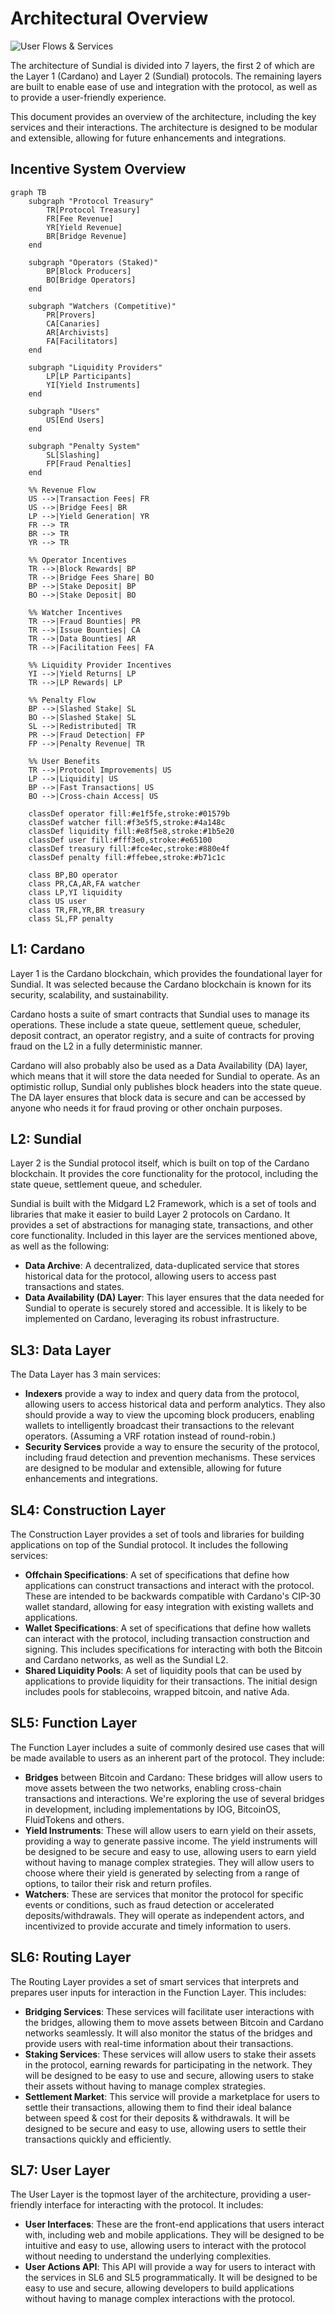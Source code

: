 # Architectural Overview

![User Flows & Services](services.png)

The architecture of Sundial is divided into 7 layers, the first 2 of which are the Layer 1 (Cardano) and Layer 2 (Sundial) protocols. The remaining layers are built to enable ease of use and integration with the protocol, as well as to provide a user-friendly experience.

This document provides an overview of the architecture, including the key services and their interactions. The architecture is designed to be modular and extensible, allowing for future enhancements and integrations.

## Incentive System Overview

```mermaid
graph TB
    subgraph "Protocol Treasury"
        TR[Protocol Treasury]
        FR[Fee Revenue]
        YR[Yield Revenue]
        BR[Bridge Revenue]
    end
    
    subgraph "Operators (Staked)"
        BP[Block Producers]
        BO[Bridge Operators]
    end
    
    subgraph "Watchers (Competitive)"
        PR[Provers]
        CA[Canaries]
        AR[Archivists]
        FA[Facilitators]
    end
    
    subgraph "Liquidity Providers"
        LP[LP Participants]
        YI[Yield Instruments]
    end
    
    subgraph "Users"
        US[End Users]
    end
    
    subgraph "Penalty System"
        SL[Slashing]
        FP[Fraud Penalties]
    end
    
    %% Revenue Flow
    US -->|Transaction Fees| FR
    US -->|Bridge Fees| BR
    LP -->|Yield Generation| YR
    FR --> TR
    BR --> TR
    YR --> TR
    
    %% Operator Incentives
    TR -->|Block Rewards| BP
    TR -->|Bridge Fees Share| BO
    BP -->|Stake Deposit| BP
    BO -->|Stake Deposit| BO
    
    %% Watcher Incentives
    TR -->|Fraud Bounties| PR
    TR -->|Issue Bounties| CA
    TR -->|Data Bounties| AR
    TR -->|Facilitation Fees| FA
    
    %% Liquidity Provider Incentives
    YI -->|Yield Returns| LP
    TR -->|LP Rewards| LP
    
    %% Penalty Flow
    BP -->|Slashed Stake| SL
    BO -->|Slashed Stake| SL
    SL -->|Redistributed| TR
    PR -->|Fraud Detection| FP
    FP -->|Penalty Revenue| TR
    
    %% User Benefits
    TR -->|Protocol Improvements| US
    LP -->|Liquidity| US
    BP -->|Fast Transactions| US
    BO -->|Cross-chain Access| US
    
    classDef operator fill:#e1f5fe,stroke:#01579b
    classDef watcher fill:#f3e5f5,stroke:#4a148c
    classDef liquidity fill:#e8f5e8,stroke:#1b5e20
    classDef user fill:#fff3e0,stroke:#e65100
    classDef treasury fill:#fce4ec,stroke:#880e4f
    classDef penalty fill:#ffebee,stroke:#b71c1c
    
    class BP,BO operator
    class PR,CA,AR,FA watcher
    class LP,YI liquidity
    class US user
    class TR,FR,YR,BR treasury
    class SL,FP penalty
```

## L1: Cardano

Layer 1 is the Cardano blockchain, which provides the foundational layer for Sundial. It was selected because the Cardano blockchain is known for its security, scalability, and sustainability.

Cardano hosts a suite of smart contracts that Sundial uses to manage its operations. These include a state queue, settlement queue, scheduler, deposit contract, an operator registry, and a suite of contracts for proving fraud on the L2 in a fully deterministic manner.

Cardano will also probably also be used as a Data Availability (DA) layer, which means that it will store the data needed for Sundial to operate. As an optimistic rollup, Sundial only publishes block headers into the state queue. The DA layer ensures that block data is secure and can be accessed by anyone who needs it for fraud proving or other onchain purposes.

## L2: Sundial

Layer 2 is the Sundial protocol itself, which is built on top of the Cardano blockchain. It provides the core functionality for the protocol, including the state queue, settlement queue, and scheduler.

Sundial is built with the Midgard L2 Framework, which is a set of tools and libraries that make it easier to build Layer 2 protocols on Cardano. It provides a set of abstractions for managing state, transactions, and other core functionality. Included in this layer are the services mentioned above, as well as the following:

- **Data Archive**: A decentralized, data-duplicated service that stores historical data for the protocol, allowing users to access past transactions and states.
- **Data Availability (DA) Layer**: This layer ensures that the data needed for Sundial to operate is securely stored and accessible. It is likely to be implemented on Cardano, leveraging its robust infrastructure.

## SL3: Data Layer

The Data Layer has 3 main services:

- **Indexers** provide a way to index and query data from the protocol, allowing users to access historical data and perform analytics. They also should provide a way to view the upcoming block producers, enabling wallets to intelligently broadcast their transactions to the relevant operators. (Assuming a VRF rotation instead of round-robin.)
- **Security Services** provide a way to ensure the security of the protocol, including fraud detection and prevention mechanisms. These services are designed to be modular and extensible, allowing for future enhancements and integrations.

## SL4: Construction Layer

The Construction Layer provides a set of tools and libraries for building applications on top of the Sundial protocol. It includes the following services:

- **Offchain Specifications**: A set of specifications that define how applications can construct transactions and interact with the protocol. These are intended to be backwards compatible with Cardano's CIP-30 wallet standard, allowing for easy integration with existing wallets and applications.
- **Wallet Specifications**: A set of specifications that define how wallets can interact with the protocol, including transaction construction and signing. This includes specifications for interacting with both the Bitcoin and Cardano networks, as well as the Sundial L2.
- **Shared Liquidity Pools**: A set of liquidity pools that can be used by applications to provide liquidity for their transactions. The initial design includes pools for stablecoins, wrapped bitcoin, and native Ada.

## SL5: Function Layer

The Function Layer includes a suite of commonly desired use cases that will be made available to users as an inherent part of the protocol. They include:

- **Bridges** between Bitcoin and Cardano: These bridges will allow users to move assets between the two networks, enabling cross-chain transactions and interactions. We're exploring the use of several bridges in development, including implementations by IOG, BitcoinOS, FluidTokens and others.
- **Yield Instruments**: These will allow users to earn yield on their assets, providing a way to generate passive income. The yield instruments will be designed to be secure and easy to use, allowing users to earn yield without having to manage complex strategies. They will allow users to choose where their yield is generated by selecting from a range of options, to tailor their risk and return profiles.
- **Watchers**: These are services that monitor the protocol for specific events or conditions, such as fraud detection or accelerated deposits/withdrawals. They will operate as independent actors, and incentivized to provide accurate and timely information to users.

## SL6: Routing Layer

The Routing Layer provides a set of smart services that interprets and prepares user inputs for interaction in the Function Layer. This includes:

- **Bridging Services**: These services will facilitate user interactions with the bridges, allowing them to move assets between Bitcoin and Cardano networks seamlessly. It will also monitor the status of the bridges and provide users with real-time information about their transactions.
- **Staking Services**: These services will allow users to stake their assets in the protocol, earning rewards for participating in the network. They will be designed to be easy to use and secure, allowing users to stake their assets without having to manage complex strategies.
- **Settlement Market**: This service will provide a marketplace for users to settle their transactions, allowing them to find their ideal balance between speed & cost for their deposits & withdrawals. It will be designed to be secure and easy to use, allowing users to settle their transactions quickly and efficiently.

## SL7: User Layer

The User Layer is the topmost layer of the architecture, providing a user-friendly interface for interacting with the protocol. It includes:

- **User Interfaces**: These are the front-end applications that users interact with, including web and mobile applications. They will be designed to be intuitive and easy to use, allowing users to interact with the protocol without needing to understand the underlying complexities.
- **User Actions API**: This API will provide a way for users to interact with the services in SL6 and SL5 programmatically. It will be designed to be easy to use and secure, allowing developers to build applications without having to manage complex interactions with the protocol.
